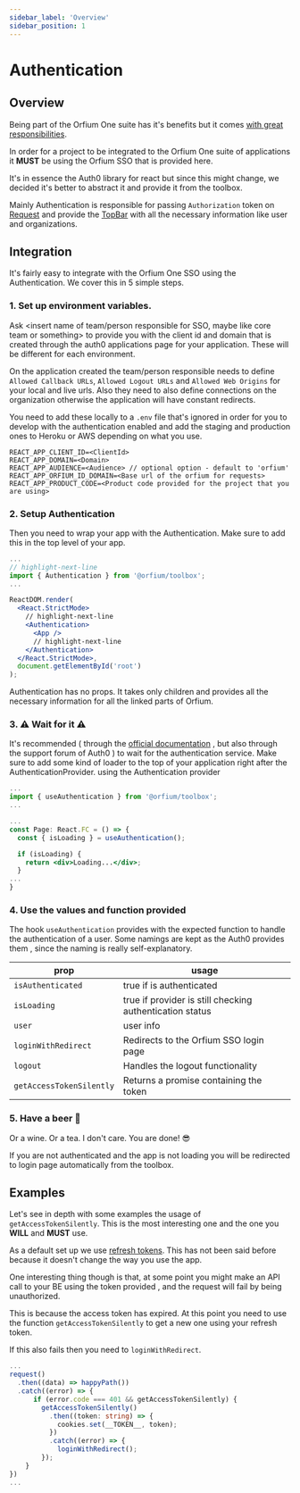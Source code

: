 ```yaml
---
sidebar_label: 'Overview'
sidebar_position: 1
---
```


# Authentication

## Overview

Being part of the Orfium One suite has it's benefits but it comes [with great responsibilities](https://www.youtube.com/watch?v=guuYU74wU70).

In order for a project to be integrated to the Orfium One suite of applications it **MUST** be using the Orfium SSO that is provided here.

It's in essence the Auth0 library for react but since this might change, we decided it's better to abstract it and provide it from the toolbox.

Mainly Authentication is responsible for passing `Authorization` token on [Request](/docs/modules/Request/) and provide the [TopBar](/docs/modules/Authentication/TopBar) with all the necessary information like user and organizations.

## Integration

It's fairly easy to integrate with the Orfium One SSO using the Authentication. We cover this in 5 simple steps.

### 1. Set up environment variables.

Ask <insert name of team/person responsible for SSO, maybe like core team or something> to provide you with the client id and domain that is created through the auth0
applications page for your application. These will be different for each environment.

On the application created the team/person responsible needs to define `Allowed Callback URLs`, `Allowed Logout URLs` and `Allowed Web Origins` for your local and live urls.
Also they need to also define connections on the organization otherwise the application will have constant redirects.

You need to add these locally to a `.env` file that's ignored in order for you to develop with the authentication enabled and add the staging and production
ones to Heroku or AWS depending on what you use.

```title=".env"
REACT_APP_CLIENT_ID=<ClientId>
REACT_APP_DOMAIN=<Domain>
REACT_APP_AUDIENCE=<Audience> // optional option - default to 'orfium'
REACT_APP_ORFIUM_ID_DOMAIN=<Base url of the orfium for requests>
REACT_APP_PRODUCT_CODE=<Product code provided for the project that you are using>
```

### 2. Setup Authentication

Then you need to wrap your app with the Authentication. Make sure to add this in the top level of your app.

```jsx title="/src/index.tsx"
...
// highlight-next-line
import { Authentication } from '@orfium/toolbox';
...

ReactDOM.render(
  <React.StrictMode>
    // highlight-next-line
    <Authentication>
      <App />
      // highlight-next-line
    </Authentication>
  </React.StrictMode>,
  document.getElementById('root')
);

```

Authentication has no props. It takes only children and provides all the necessary information for all the linked parts of Orfium.

### 3. :warning: Wait for it :warning:

It's recommended ( through the [official documentation](https://auth0.com/docs/libraries/auth0-react#isloading-and-error) , but also through the support forum of Auth0 ) to wait for the
authentication service. Make sure to add some kind of loader to the top of your application right after the AuthenticationProvider.
using the Authentication provider

```jsx title="/src/App.tsx"
...
import { useAuthentication } from '@orfium/toolbox';
...

...
const Page: React.FC = () => {
  const { isLoading } = useAuthentication();

  if (isLoading) {
    return <div>Loading...</div>;
  }
...
}
```

### 4. Use the values and function provided

The hook `useAuthentication` provides with the expected function to handle the authentication of a user. Some namings are kept as the Auth0 provides them ,
since the naming is really self-explanatory.

| prop                     | usage                                                    |
| ------------------------ | -------------------------------------------------------- |
| `isAuthenticated`        | true if is authenticated                                 |
| `isLoading`              | true if provider is still checking authentication status |
| `user`                   | user info                                                |
| `loginWithRedirect`      | Redirects to the Orfium SSO login page                   |
| `logout`                 | Handles the logout functionality                         |
| `getAccessTokenSilently` | Returns a promise containing the token                   |

### 5. Have a beer :beer:

Or a wine. Or a tea. I don't care. You are done! :sunglasses:

If you are not authenticated and the app is not loading you will be redirected to login page automatically from the toolbox.

## Examples

Let's see in depth with some examples the usage of `getAccessTokenSilently`. This is the most interesting one and the one you **WILL** and **MUST** use.

As a default set up we use [refresh tokens](https://auth0.com/learn/refresh-tokens/). This has not been said before because it doesn't change the way you use the app.

One interesting thing though is that, at some point you might make an API call to your BE using the token provided , and the request will fail by being unauthorized.

This is because the access token has expired. At this point you need to use the function `getAccessTokenSilently` to get a new one using your refresh token.

If this also fails then you need to `loginWithRedirect`.

```typescript jsx
...
request()
  .then((data) => happyPath())
  .catch((error) => {
      if (error.code === 401 && getAccessTokenSilently) {
        getAccessTokenSilently()
          .then((token: string) => {
            cookies.set(__TOKEN__, token);
          })
          .catch((error) => {
            loginWithRedirect();
        });
    }
})
...
```
